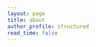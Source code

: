 ```yaml
---
layout: page
title: about
author_profile: structured
read_time: false
---
```


<object data = "{{ site.url }}/assets/documents/myPortf.pdf" width="1280" height="1000" type='application/pdf'/></object>
